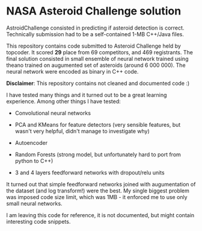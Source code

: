 NASA Asteroid Challenge solution
======================

AstroidChallenge consisted in predicting if asteroid detection is correct.
Technically submission had to be a self-contained 1-MB C++/Java files.

This repository contains code submitted to Asteroid Challenge held by topcoder.
It scored **29** place from 69 competitors, and 469 registrants. The final
solution consisted in small ensemble of neural network trained using theano trained
on augumented set of asteroids (around 6 000 000). The neural network were
encoded as binary in C++ code.

**Disclaimer**: This repository contains not cleaned and documented code :) 

I have tested many things and it turned out to be a great learning experience.
Among other things I have tested:

* Convolutional neural networks 

* PCA and KMeans for feature detectors (very sensible features, but wasn't very
  helpful, didn't manage to investigate why)

* Autoencoder

* Random Forests (strong model, but unfortunately hard to port from python to
  C++)

* 3 and 4 layers feedforward networks with dropout/relu units

It turned out that simple feedforward networks joined with augumentation of the
dataset (and log transform!) were the best. My single biggest problem was
imposed code size limit, which was 1MB - it enforced me to use only small
neural networks.

I am leaving this code for reference, it is not documented, but might contain
interesting code snippets.

